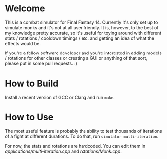 Welcome
=======

This is a combat simulator for Final Fantasy 14. Currently it's only set up to simulate monks and it's not at all user friendly. It is, however, to the best of my knowledge pretty accurate, so it's useful for toying around with different stats / rotations / cooldown timings / etc. and getting an idea of what the effects would be.

If you're a fellow software developer and you're interested in adding models / rotations for other classes or creating a GUI or anything of that sort, please put in some pull requests. :)

How to Build
============

Install a recent version of GCC or Clang and run `make`.

How to Use
==========

The most useful feature is probably the ability to test thousands of iterations of a fight at different durations. To do that, run `simulator multi-iteration`.

For now, the stats and rotations are hardcoded. You can edit them in <i>applications/multi-iteration.cpp</i> and <i>rotations/Monk.cpp</i>.
